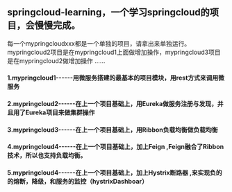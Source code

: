 

## springcloud-learning，一个学习springcloud的项目，会慢慢完成。

每一个mypringcloudxxx都是一个单独的项目，请拿出来单独运行。
mypringcloud2项目是在mypringcloud1上面做增加操作，mypringcloud3项目是在mypringcloud2做增加操作 ......


#### 1.mypringcloud1------用微服务搭建的最基本的项目模块，用rest方式来调用微服务

#### 2.mypringcloud2------在上一个项目基础上，用Eureka做服务注册与发现，并且用了Eureka项目来做集群操作

#### 3.mypringcloud3------在上一个项目基础上，用Ribbon负载均衡做负载均衡

#### 4.mypringcloud4------在上一个项目基础上，加上Feign ,Feign融合了Ribbon技术，所以也支持负载均衡。

#### 5.mypringcloud4------在上一个项目基础上，加上Hystrix断路器 ,来实现负的的熔断，降级，和服务的监控（hystrixDashboar）